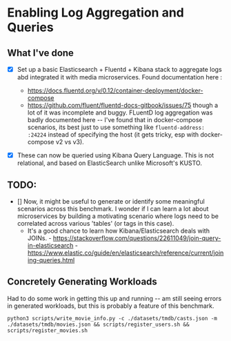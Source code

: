 # Enabling Log Aggregation and Queries


## What I've done

- [x] Set up a basic Elasticsearch + Fluentd + Kibana stack to aggregate logs abd integrated it with media microservices. Found documentation here :
    - https://docs.fluentd.org/v/0.12/container-deployment/docker-compose
    - https://github.com/fluent/fluentd-docs-gitbook/issues/75
  though a lot of it was incomplete and buggy. FLuentD log aggregation was badly documented here -- I've found that in docker-compose scenarios, its best just to
  use something like `fluentd-address: :24224` instead of specifying the host (it gets tricky, esp with docker-compose v2 vs v3).

- [x] These can now be queried using Kibana Query Language. This is not relational, and based on ElasticSearch unlike Microsoft's KUSTO.


## TODO: 
- [] Now, it might be useful to generate or identify some meaningful scenarios across this benchmark. I wonder if I can learn a lot about microservices by building a motivating scenario where logs need to be correlated
   across various 'tables' (or tags in this case). 
   -    It's a good chance to learn how Kibana/Elasticsearch deals with JOINs.
       - https://stackoverflow.com/questions/22611049/join-query-in-elasticsearch
       - https://www.elastic.co/guide/en/elasticsearch/reference/current/joining-queries.html


## Concretely Generating Workloads

Had to do some work in getting this up and running -- am still seeing errors in generated workloads, but this is probably a feature of this benchmark.

```
python3 scripts/write_movie_info.py -c ./datasets/tmdb/casts.json -m ./datasets/tmdb/movies.json && scripts/register_users.sh && scripts/register_movies.sh
```
